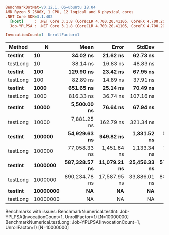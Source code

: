 ``` ini

BenchmarkDotNet=v0.12.1, OS=ubuntu 18.04
AMD Ryzen 5 2600X, 1 CPU, 12 logical and 6 physical cores
.NET Core SDK=3.1.402
  [Host]     : .NET Core 3.1.8 (CoreCLR 4.700.20.41105, CoreFX 4.700.20.41903), X64 RyuJIT
  Job-YPLPSA : .NET Core 3.1.8 (CoreCLR 4.700.20.41105, CoreFX 4.700.20.41903), X64 RyuJIT

InvocationCount=1  UnrollFactor=1  

```
|   Method |        N |          Mean |        Error |       StdDev |          Median |
|--------- |--------- |--------------:|-------------:|-------------:|----------------:|
|  **testInt** |       **10** |      **34.02 ns** |     **21.62 ns** |     **62.73 ns** |       **0.0000 ns** |
| testLong |       10 |      38.14 ns |     16.83 ns |     48.83 ns |       0.0000 ns |
|  **testInt** |      **100** |     **129.90 ns** |     **23.42 ns** |     **67.95 ns** |     **100.0000 ns** |
| testLong |      100 |      82.89 ns |     14.89 ns |     37.91 ns |     100.0000 ns |
|  **testInt** |     **1000** |     **651.65 ns** |     **25.14 ns** |     **70.49 ns** |     **700.0000 ns** |
| testLong |     1000 |     816.33 ns |     36.74 ns |    107.16 ns |     800.0000 ns |
|  **testInt** |    **10000** |   **5,500.00 ns** |     **76.64 ns** |     **67.94 ns** |   **5,500.0000 ns** |
| testLong |    10000 |   7,881.25 ns |    162.79 ns |    321.34 ns |   7,750.0000 ns |
|  **testInt** |   **100000** |  **54,929.63 ns** |    **949.82 ns** |  **1,331.52 ns** |  **54,500.0000 ns** |
| testLong |   100000 |  77,058.33 ns |  1,451.64 ns |  1,133.34 ns |  76,800.0000 ns |
|  **testInt** |  **1000000** | **587,328.57 ns** | **11,079.21 ns** | **25,456.33 ns** | **579,600.0000 ns** |
| testLong |  1000000 | 890,234.78 ns | 17,587.95 ns | 33,886.01 ns | 889,600.0000 ns |
|  **testInt** | **10000000** |            **NA** |           **NA** |           **NA** |              **NA** |
| testLong | 10000000 |            NA |           NA |           NA |              NA |

Benchmarks with issues:
  BenchmarkNumerical.testInt: Job-YPLPSA(InvocationCount=1, UnrollFactor=1) [N=10000000]
  BenchmarkNumerical.testLong: Job-YPLPSA(InvocationCount=1, UnrollFactor=1) [N=10000000]
